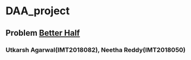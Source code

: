 # DAA_project

## Problem [Better Half](https://algomuse.net/archivecontest?contest_number=20)

### Utkarsh Agarwal(IMT2018082), Neetha Reddy(IMT2018050)
